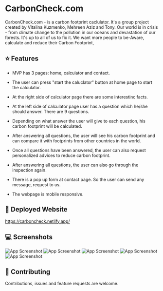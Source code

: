 # CarbonCheck.com

CarbonCheck.com - is a carbon footprint caclulator. It's a group project created by Vitalina Kuzmenko, Mehreen Aziz and Tony. Our world is in crisis - from climate change to the pollution in our oceans and devastation of our forests. 
It's up to all of us to fix it. We want more people to be-Aware, calculate and reduce their Carbon Footprint,

## ⭐️ Features

- MVP has 3 pages: home, calculator and contact.

- The user can press "start the caluclator" button at home page to start the calculator.

- At the right  side of calculator page there are some interestinc facts.

- At the left side of calculator page user has a question which he/she should answer. There are 9 questions.

- Depending on what answer the user will give to each question, his carbon footprint will be calculated.

- After answering all questions, the user will see his carbon footprint and can compare it with footprints from other countries in the world.

- Once all questions have been answered, the user can also request personalized advices to reduce carbon footprint.

- After answering all questions, the user can also go through the inspection again.

- There is a pop up form at contact page. So the user can send any message, request to us.

- The webpage is mobile responsive.

## 🚀 Deployed Website

https://carboncheck.netlify.app/

## 💻 Screenshots

![App Screenshot](https://www.dropbox.com/s/2y0f20y3dvrqq6j/1.png?raw=1)
![App Screenshot](https://www.dropbox.com/s/zw05xai1bkdunyf/2.png?raw=1)
![App Screenshot](https://www.dropbox.com/s/wyfutgr0c15opu2/2.3.png?raw=1)
![App Screenshot](https://www.dropbox.com/s/loumja9m97ftzyk/3.png?raw=1)
![App Screenshot](https://www.dropbox.com/s/vkp3iqjm0li8luj/4.png?raw=1)

## 🤝 Contributing

Contributions, issues and feature requests are welcome.
